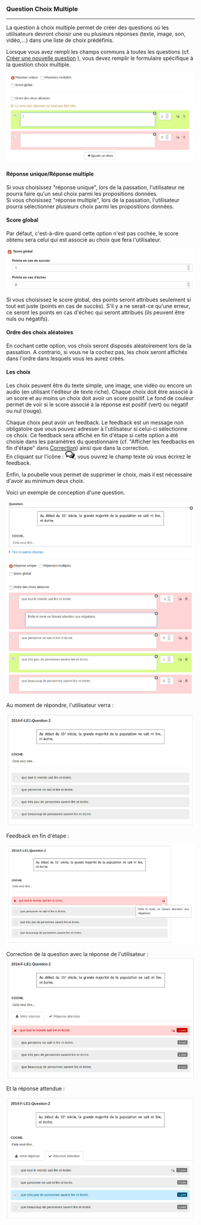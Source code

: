 ### Question Choix Multiple

---

La question à choix multiple permet de créer des questions où les utilisateurs devront choisir une ou plusieurs réponses \(texte, image, son, vidéo,...\) dans une liste de choix prédéfinis.

Lorsque vous avez rempli les champs communs à toutes les questions \(cf. [Créer une nouvelle question](create_new_question.md) \), vous devez remplir le formulaire spécifique à la question choix multiple.

![](images/quiz-fig17.png)

#### **Réponse unique/Réponse multiple**

Si vous choisissez "réponse unique", lors de la passation, l'utilisateur ne pourra faire qu'un seul choix parmi les propositions données.  
Si vous choisissez "réponse multiple", lors de la passation, l'utilisateur pourra sélectionner plusieurs choix parmi les propositions données.

#### Score global

Par défaut, c'est-à-dire quand cette option n'est pas cochée, le score obtenu sera celui qui est associé au choix que fera l'utilisateur.

![](images/quiz-fig18.png)

Si vous choisissez le score global, des points seront attribués seulement si tout est juste \(points en cas de succès\). S'il y a ne serait-ce qu'une erreur, ce seront les points en cas d'échec qui seront attribués \(ils peuvent être nuls ou négatifs\).

#### Ordre des choix aléatoires

En cochant cette option, vos choix seront disposés aléatoirement lors de la passation. A contrario, si vous ne la cochez pas, les choix seront affichés dans l'ordre dans lesquels vous les aurez créés.

#### **Les choix**

Les choix peuvent être du texte simple, une image, une vidéo ou encore un audio \(en utilisant l'éditeur de texte riche\). Chaque choix doit être associé à un score et au moins un choix doit avoir un score positif. Le fond de couleur permet de voir si le score associé à la réponse est positif \(vert\) ou négatif ou nul \(rouge\).

Chaque choix peut avoir un feedback. Le feedback est un message non obligatoire que vous pouvez adresser à l'utilisateur si celui-ci sélectionne ce choix. Ce feedback sera affiché en fin d'étape si cette option a été choisie dans les paramètres du questionnaire \(cf. "Afficher les feedbacks en fin d'étape" dans  [Correction](quiz_parameters_correction.md)\) ainsi que dans la correction.  
En cliquant sur l'icône  : ![](images/quiz-fig20.png), vous ouvrez le champ texte où vous écrirez le feedback.

Enfin, la poubelle vous permet de supprimer le choix, mais il est nécessaire d'avoir au minimum deux choix.

Voici un exemple de conception d'une question.

![](images/quiz-fig19.png)

Au moment de répondre, l'utilisateur verra :

![](images/quiz-fig21.png)

Feedback en fin d'étape :

![](images/quiz-fig22.png)

Correction de la question avec la réponse de l'utilisateur :  
![](images/quiz-fig23.png)

Et la réponse attendue :

![](images/quiz-fig24.png)

#### 



